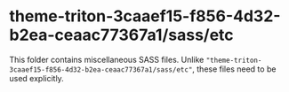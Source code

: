 # theme-triton-3caaef15-f856-4d32-b2ea-ceaac77367a1/sass/etc

This folder contains miscellaneous SASS files. Unlike `"theme-triton-3caaef15-f856-4d32-b2ea-ceaac77367a1/sass/etc"`, these files
need to be used explicitly.
